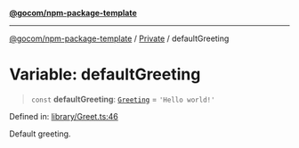 [**@gocom/npm-package-template**](../README.md)

***

[@gocom/npm-package-template](../README.md) / [Private](Private.md) / defaultGreeting

# Variable: defaultGreeting

> `const` **defaultGreeting**: [`Greeting`](../Types/API.Greeting.md) = `'Hello world!'`

Defined in: [library/Greet.ts:46](https://github.com/gocom/npm-package-template/blob/7f151d520c7dec96868e863ebb8e761af5cc2b8f/src/library/Greet.ts#L46)

Default greeting.
